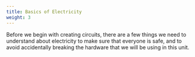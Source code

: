 ```yaml
---
title: Basics of Electricity
weight: 3
---
```


Before we begin with creating circuits, there are a few things we need to understand about electricity to make sure that everyone is safe, and to avoid accidentally breaking the hardware that we will be using in this unit. 